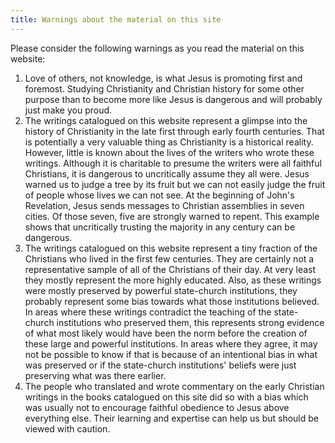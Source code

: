 ```yaml
---
title: Warnings about the material on this site
---
```


Please consider the following warnings as you read the material on this website:

1. Love of others, not knowledge, is what Jesus is promoting first and foremost. Studying Christianity and Christian history for some other purpose than to become more like Jesus is dangerous and will probably just make you proud.
2. The writings catalogued on this website represent a glimpse into the history of Christianity in the late first through early fourth centuries. That is potentially a very valuable thing as Christianity is a historical reality. However, little is known about the lives of the writers who wrote these writings. Although it is charitable to presume the writers were all faithful Christians, it is dangerous to uncritically assume they all were. Jesus warned us to judge a tree by its fruit but we can not easily judge the fruit of people whose lives we can not see. At the beginning of John's Revelation, Jesus sends messages to Christian assemblies in seven cities. Of those seven, five are strongly warned to repent. This example shows that uncritically trusting the majority in any century can be dangerous.
3. The writings catalogued on this website represent a tiny fraction of the Christians who lived in the first few centuries. They are certainly not a representative sample of all of the Christians of their day. At very least they mostly represent the more highly educated. Also, as these writings were mostly preserved by powerful state-church institutions, they probably represent some bias towards what those institutions believed. In areas where these writings contradict the teaching of the state-church institutions who preserved them, this represents strong evidence of what most likely would have been the norm before the creation of these large and powerful institutions. In areas where they agree, it may not be possible to know if that is because of an intentional bias in what was preserved or if the state-church institutions' beliefs were just preserving what was there earlier.
4. The people who translated and wrote commentary on the early Christian writings in the books catalogued on this site did so with a bias which was usually not to encourage faithful obedience to Jesus above everything else. Their learning and expertise can help us but should be viewed with caution. 
